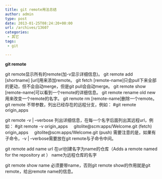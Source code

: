 ```yaml
---
title: git remote用法总结
author: admin
type: post
date: 2013-01-25T08:24:20+00:00
url: /archives/13607
categories:
 - 其它
tags:
 - git

---
```

**git remote**

git remote显示所有的remote(加-v显示详细信息)。
git remote add \[shortname\] \[url\]用来添加remote。
git fetch [remote-name]只会pull下来全部的更动，但不会自动merge，但是git pull会自动merge。
git remote show [remote-name]可以看到一个remote的详细信息。
git remote rename old new 用来改变一个remote的名字。
git remote rm [remote-name]删除一个remote。
git remote 不带参数，列出已经存在的远程分支，例如：
#git remote
origin_apps

git remote -v | –verbose 列出详细信息，在每一个名字后面列出其远程url，例如：
#git remote -v
origin_apps     gitolite@scm:apps/Welcome.git (fetch)
origin_apps     gitolite@scm:apps/Welcome.git (push)
需要注意的是，如果有子命令，-v | –verbose需要放在git remote与子命令中间。

git remote add name url 在url创建名字为name的仓库（Adds a remote named  for the repository at ）
name为远程仓库的名字

git remote show name 必须要带name，否则git remote show的作用就是git remote，给出remote name的信息。